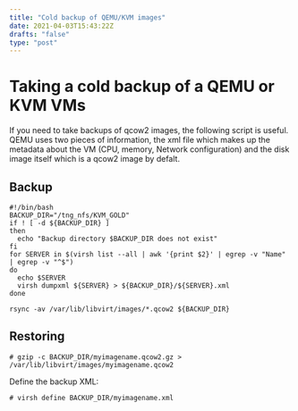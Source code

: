 ```yaml
---
title: "Cold backup of QEMU/KVM images"
date: 2021-04-03T15:43:22Z
drafts: "false"
type: "post"
---
```


# Taking a cold backup of a QEMU or KVM VMs

If you need to take backups of qcow2 images, the following script is useful. QEMU uses two pieces of information, the xml file which makes up the metadata about the VM (CPU, memory, Network configuration) and the disk image itself which is a qcow2 image by defalt.

## Backup

```
#!/bin/bash
BACKUP_DIR="/tng_nfs/KVM_GOLD"
if ! [ -d ${BACKUP_DIR} ]
then
  echo "Backup directory $BACKUP_DIR does not exist"
fi
for SERVER in $(virsh list --all | awk '{print $2}' | egrep -v "Name" | egrep -v "^$")
do
  echo $SERVER
  virsh dumpxml ${SERVER} > ${BACKUP_DIR}/${SERVER}.xml
done

rsync -av /var/lib/libvirt/images/*.qcow2 ${BACKUP_DIR}
```

## Restoring

```
# gzip -c BACKUP_DIR/myimagename.qcow2.gz > /var/lib/libvirt/images/myimagename.qcow2
```
Define the backup XML:

```
# virsh define BACKUP_DIR/myimagename.xml
```
